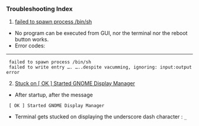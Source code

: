 ### Troubleshooting Index

1. [ failed to spawn process /bin/sh](failed_spawn_process_bin_sh.md)
- No program can be executed from GUI, nor the terminal nor the reboot button works.
- Error codes:
--------------
```
 failed to spawn process /bin/sh
 failed to write entry …. …..despite vacumming, ignoring: input:output error
```
2. [Stuck on [ OK ] Started GNOME Display Manager]()
- After startup, after the message 
```
 [ OK ] Started GNOME Display Manager
```
- Terminal gets stucked on displaying the underscore dash character : ```_```
